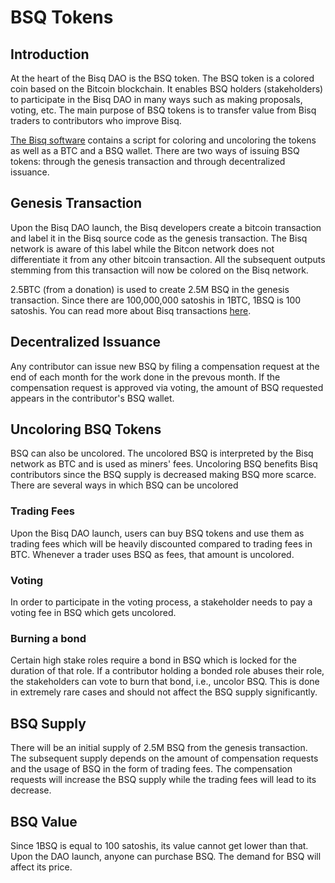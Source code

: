 # BSQ Tokens

## Introduction
At the heart of the Bisq DAO is the BSQ token. The BSQ token is a colored coin based on the Bitcoin blockchain. It enables BSQ holders (stakeholders) to participate in the Bisq DAO in many ways such as making proposals, voting, etc. The main purpose of BSQ tokens is to transfer value from Bisq traders to contributors who improve Bisq. 

[The Bisq software](bisqsoftware.md) contains a script for coloring and uncoloring the tokens as well as a BTC and a BSQ wallet. There are two ways of issuing BSQ tokens: through the genesis transaction and through decentralized issuance.

## Genesis Transaction
Upon the Bisq DAO launch, the Bisq developers create a bitcoin transaction and label it in the Bisq source code as the genesis transaction. The Bisq network is aware of this label while the Bitcon network does not differentiate it from any other bitcoin transaction. All the subsequent outputs stemming from this transaction will now be colored on the Bisq network. 

2.5BTC (from a donation) is used to create 2.5M BSQ in the genesis transaction. Since there are 100,000,000 satoshis in 1BTC, 1BSQ is 100 satoshis. You can read more about Bisq transactions [here](bisqtx.md).

## Decentralized Issuance
Any contributor can issue new BSQ by filing a compensation request at the end of each month for the work done in the prevous month. If the compensation request is approved via voting, the amount of BSQ requested appears in the contributor's BSQ wallet.

## Uncoloring BSQ Tokens
BSQ can also be uncolored. The uncolored BSQ is interpreted by the Bisq network as BTC and is used as miners' fees. Uncoloring BSQ benefits Bisq contributors since the BSQ supply is decreased making BSQ more scarce. There are several ways in which BSQ can be uncolored

### Trading Fees
Upon the Bisq DAO launch, users can buy BSQ tokens and use them as trading fees which will be heavily discounted compared to trading fees in BTC. Whenever a trader uses BSQ as fees, that amount is uncolored.

### Voting
In order to participate in the voting process, a stakeholder needs to pay a voting fee in BSQ which gets uncolored.

### Burning a bond
Certain high stake roles require a bond in BSQ which is locked for the duration of that role. If a contributor holding a bonded role abuses their role, the stakeholders can vote to burn that bond, i.e., uncolor BSQ. This is done in extremely rare cases and should not affect the BSQ supply significantly.

## BSQ Supply
There will be an initial supply of 2.5M BSQ from the genesis transaction. The subsequent supply depends on the amount of compensation requests and the usage of BSQ in the form of trading fees. The compensation requests will increase the BSQ supply while the trading fees will lead to its decrease. 

## BSQ Value
Since 1BSQ is equal to 100 satoshis, its value cannot get lower than that. Upon the DAO launch, anyone can purchase BSQ. The demand for BSQ will affect its price. 



